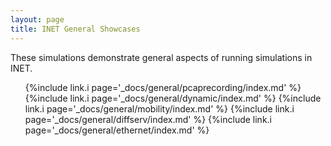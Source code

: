 ```yaml
---
layout: page
title: INET General Showcases
---
```


<!-- TODO: These showcases demonstrate various aspects of performing wireless network
simulations with INET. -->

These simulations demonstrate general aspects of running simulations in INET.

<ul>
  {%include link.i page='_docs/general/pcaprecording/index.md' %}
  {%include link.i page='_docs/general/dynamic/index.md' %}
  {%include link.i page='_docs/general/mobility/index.md' %}
  {%include link.i page='_docs/general/diffserv/index.md' %}
  {%include link.i page='_docs/general/ethernet/index.md' %}
</ul>
